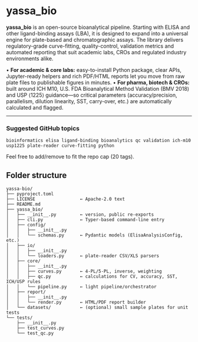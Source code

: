 # yassa_bio

**yassa_bio** is an open-source bioanalytical pipeline. Starting with ELISA and other ligand-binding assays (LBA), it is designed to expand into a universal engine for plate-based and chromatographic assays. The library delivers regulatory-grade curve-fitting, quality-control, validation metrics and automated reporting that suit academic labs, CROs and regulated industry environments alike.

• **For academic & core labs:** easy-to-install Python package, clear APIs, Jupyter-ready helpers and rich PDF/HTML reports let you move from raw plate files to publishable figures in minutes.
• **For pharma, biotech & CROs:** built around ICH M10, U.S. FDA Bioanalytical Method Validation (BMV 2018) and USP ⟨1225⟩ guidance—so critical parameters (accuracy/precision, parallelism, dilution linearity, SST, carry-over, etc.) are automatically calculated and flagged.

---

### Suggested GitHub topics

`bioinformatics elisa ligand-binding bioanalytics qc validation ich-m10 usp1225 plate-reader curve-fitting python`

Feel free to add/remove to fit the repo cap (20 tags).


## Folder structure

```
yassa-bio/
├── pyproject.toml
├── LICENSE                 ← Apache-2.0 text
├── README.md
├── yassa_bio/
│   ├── __init__.py         ← version, public re-exports
│   ├── cli.py              ← Typer-based command-line entry
│   ├── config/
│   │   ├── __init__.py
│   │   └── schemas.py      ← Pydantic models (ElisaAnalysisConfig, etc.)
│   ├── io/
│   │   ├── __init__.py
│   │   └── loaders.py      ← plate-reader CSV/XLS parsers
│   ├── core/
│   │   ├── __init__.py
│   │   ├── curves.py       ← 4-PL/5-PL, inverse, weighting
│   │   ├── qc.py           ← calculations for CV, accuracy, SST, ICH/USP rules
│   │   └── pipeline.py     ← light pipeline/orchestrator
│   ├── report/
│   │   ├── __init__.py
│   │   └── render.py       ← HTML/PDF report builder
│   └── datasets/           ← (optional) small sample plates for unit tests
└── tests/
    ├── __init__.py
    ├── test_curves.py
    └── test_qc.py
```
